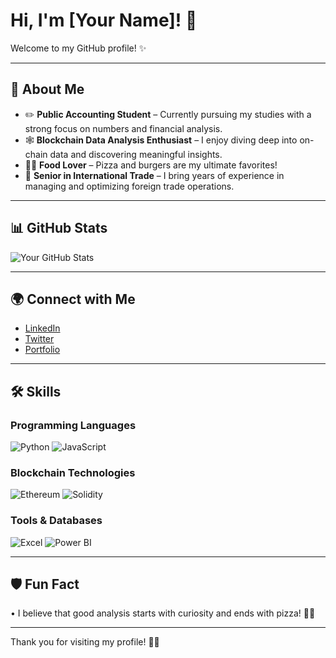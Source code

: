 # Hi, I'm [Your Name]! 👋

Welcome to my GitHub profile! ✨

---

## 🔢 About Me
- ✏️ **Public Accounting Student** – Currently pursuing my studies with a strong focus on numbers and financial analysis.
- 🕸️ **Blockchain Data Analysis Enthusiast** – I enjoy diving deep into on-chain data and discovering meaningful insights.
- 🍕🍔 **Food Lover** – Pizza and burgers are my ultimate favorites!
- 💼 **Senior in International Trade** – I bring years of experience in managing and optimizing foreign trade operations.

---

## 📊 GitHub Stats
![Your GitHub Stats](https://github-readme-stats.vercel.app/api?username=your-username&show_icons=true&theme=tokyonight)

---

## 🌍 Connect with Me
- [LinkedIn](https://www.linkedin.com/in/your-username)
- [Twitter](https://twitter.com/your-username)
- [Portfolio](https://your-website.com)

---

## 🛠️ Skills

### Programming Languages
![Python](https://img.shields.io/badge/Python-3776AB?style=flat-square&logo=python&logoColor=white)
![JavaScript](https://img.shields.io/badge/JavaScript-323330?style=flat-square&logo=javascript&logoColor=yellow)

### Blockchain Technologies
![Ethereum](https://img.shields.io/badge/Ethereum-3C3C3D?style=flat-square&logo=ethereum&logoColor=white)
![Solidity](https://img.shields.io/badge/Solidity-363636?style=flat-square&logo=solidity&logoColor=white)

### Tools & Databases
![Excel](https://img.shields.io/badge/Excel-217346?style=flat-square&logo=microsoft-excel&logoColor=white)
![Power BI](https://img.shields.io/badge/Power%20BI-F2C811?style=flat-square&logo=powerbi&logoColor=white)

---

## 🛡️ Fun Fact
• I believe that good analysis starts with curiosity and ends with pizza! 🍕😂

---

Thank you for visiting my profile! 👋✨

